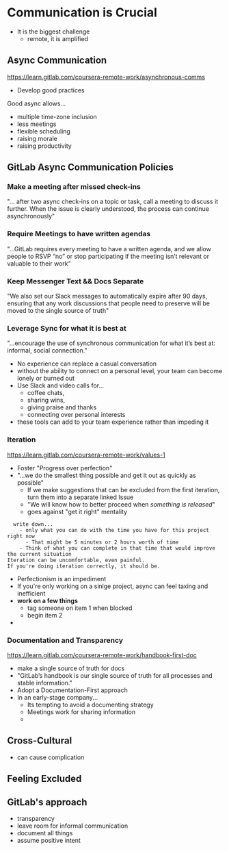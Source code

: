 # Communication is Crucial
- It is the biggest challenge
  - remote, it is amplified

## Async Communication 
https://learn.gitlab.com/coursera-remote-work/asynchronous-comms
- Develop good practices

Good async allows...
- multiple time-zone inclusion
- less meetings
- flexible scheduling
- raising morale
- raising productivity


## GitLab Async Communication Policies
### Make a meeting after missed check-ins  
"... after two async check-ins on a topic or task, call a meeting to discuss it further. When the issue is clearly understood, the process can continue asynchronously"

### Require Meetings to have written agendas
"...GitLab requires every meeting to have a written agenda, and we allow people to RSVP “no” or stop participating if the meeting isn’t relevant or valuable to their work"

### Keep Messenger Text && Docs Separate
"We also set our Slack messages to automatically expire after 90 days, ensuring that any work discussions that people need to preserve will be moved to the single source of truth"

### Leverage Sync for what it is best at
"...encourage the use of synchronous communication for what it’s best at: informal, social connection." 
- No experience can replace a casual conversation
- without the ability to connect on a personal level, your team can become lonely or burned out
- Use Slack and video calls for...
  - coffee chats, 
  - sharing wins, 
  - giving praise and thanks
  - connecting over personal interests
-  these tools can add to your team experience rather than impeding it

### Iteration
https://learn.gitlab.com/coursera-remote-work/values-1
- Foster "Progress over perfection"
- "...we do the smallest thing possible and get it out as quickly as possible"
  - If we make suggestions that can be excluded from the first iteration, turn them into a separate linked Issue
  - "We will know how to better proceed when _something is released_"
  - goes against "get it right" mentality


```text
  write down... 
    - only what you can do with the time you have for this project right now
      - That might be 5 minutes or 2 hours worth of time 
    - Think of what you can complete in that time that would improve the current situation
Iteration can be uncomfortable, even painful.  
If you're doing iteration correctly, it should be.
```
- Perfectionism is an impediment
- If you're only working on a sinlge project, async can feel taxing and inefficient
- **work on a few things**
  - tag someone on item 1 when blocked
  - begin item 2
- 

### Documentation and Transparency
https://learn.gitlab.com/coursera-remote-work/handbook-first-doc
- make a single source of truth for docs
- "GitLab’s handbook is our single source of truth for all processes and stable information."
- Adopt a Documentation-First approach
- In an early-stage company...
  - Its tempting to avoid a documenting strategy
  - Meetings work for sharing information
  - 



## Cross-Cultural
- can cause complication

## Feeling Excluded

## GitLab's approach
- transparency
- leave room for informal communication
- document all things
- assume positive intent


